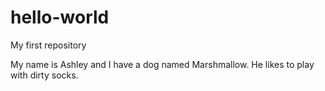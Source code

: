 # hello-world
My first repository

My name is Ashley and I have a dog named Marshmallow. He likes to play with dirty socks.

